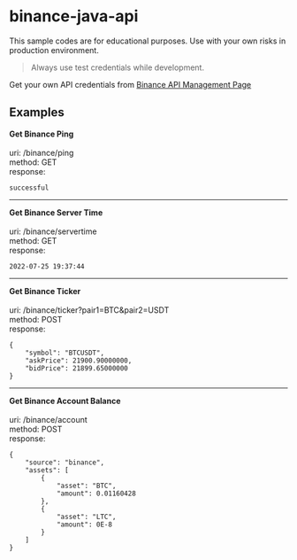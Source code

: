 # binance-java-api

This sample codes are for educational purposes. Use with your own risks in production environment. 
> Always use test credentials while development.


Get your own API credentials from [Binance API Management Page](https://www.binance.com/en/my/settings/api-management)



## Examples

**Get Binance Ping**
<br>
<br>uri: /binance/ping
<br>method: GET
<br>response:
```
successful
```

<hr>

**Get Binance Server Time**
<br>
<br>uri: /binance/servertime
<br>method: GET
<br>response:
```
2022-07-25 19:37:44
```

<hr>

**Get Binance Ticker**
<br>
<br>uri: /binance/ticker?pair1=BTC&pair2=USDT
<br>method: POST
<br>response:
```
{
    "symbol": "BTCUSDT",
    "askPrice": 21900.90000000,
    "bidPrice": 21899.65000000
}
```


<hr> 

**Get Binance Account Balance**
<br>
<br>uri: /binance/account
<br>method: POST
<br>response:
```
{
    "source": "binance",
    "assets": [
        {
            "asset": "BTC",
            "amount": 0.01160428
        },
        {
            "asset": "LTC",
            "amount": 0E-8
        }
    ]
}
```
